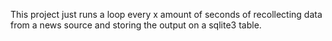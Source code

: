 This project just runs a loop every x amount of seconds of recollecting data from a news source and storing the output on a sqlite3 table.